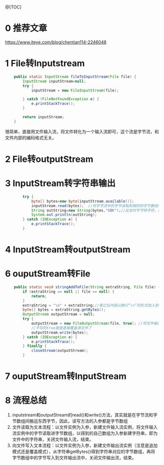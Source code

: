 ﻿@[TOC]
# 0 推荐文章
https://www.iteye.com/blog/chentian114-2246048
 
# 1 File转Inputstream
```java
    public static InputStream fileToInputStream(File file) {
        InputStream inputStream=null;
        try {
            inputStream = new FileInputStream(file);

        } catch (FileNotFoundException e) {
            e.printStackTrace();
        }

        return inputStream;
    }
```
很简单，直接用文件输入流，将文件转化为一个输入流即可，这个流是字节流，和文件内部的编码格式无关。
# 2 File转outputStream


# 3 InputStream转字符串输出
```java
        try {
            byte[] bytes=new byte[inputStream.available()];
            inputStream.read(bytes);  //将字节流中的字节读取到相同的字节数组中
            String outString=new String(bytes,"GBK");//此处时字节转字符，必须要明确字符集！！！
            System.out.println(outString);
        } catch (IOException e) {
            e.printStackTrace();
        }
```
# 4 InputStream转outputStream



# 6 ouputStream转File
```java
    public static void stringAddToFile(String extraString, File file) {
        if (extraString == null || file == null) {
            return;
        }
        extraString = "\n" + extraString;//使之后内容以换行“\n”的形式加入到文件中
        byte[] bytes = extraString.getBytes();
        OutputStream outputStream = null;
        try {
            outputStream = new FileOutputStream(file, true); //将文件输出流和将要接收输出流的文件绑定，并且以append的模式写入
            //不写的true就是直接覆盖源文件了
            outputStream.write(bytes);
        } catch (IOException e) {
            e.printStackTrace();
        } finally {
            closeStream(outputStream);
        }
```
# 7 ouputStream转InputStream



# 8 流程总结
1. inputstream和outputStream的read()和write()方法，其实就是在字节流和字节数组间搬运东西字节，因此，读写方法的入参都是字节数组
2. 文件读取为文本流程：以文件实例为入参，新建文件输入流实例，将文件输入流实例中的字节读取进字节数组，以得到的自己数组为入参新建字符串，即为文件中的字符串，关闭文件输入流，结束。
3. 向文件写入文本流程：以文件实例为入参，新建文件输出流实例（注意是追加模式还是覆盖模式），从字符串getBytes()得到字符串对应的字节数组，再将字节数组中的字节写入到文件输出流中，关闭文件输出流，结束。
